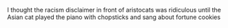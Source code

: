 I thought the racism disclaimer in front of aristocats was ridiculous until the Asian cat played the piano with chopsticks and sang about fortune cookies

